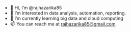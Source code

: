 - 👋 Hi, I’m @rajhazarika85
- 👀 I’m interested in data analysis, automation, reporting.
- 🌱 I’m currently learning big data and cloud computing
- 📫 You can reach me at rajhazarika85@gmail.com

<!---
rajhazarika85/rajhazarika85 is a ✨ special ✨ repository because its `README.md` (this file) appears on your GitHub profile.
You can click the Preview link to take a look at your changes.
--->
